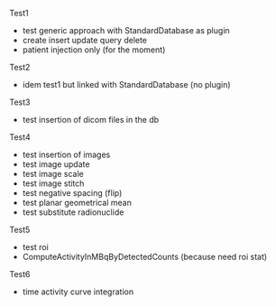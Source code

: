 
Test1
- test generic approach with StandardDatabase as plugin
- create insert update query delete
- patient injection only (for the moment)


Test2
- idem test1 but linked with StandardDatabase (no plugin)


Test3
- test insertion of dicom files in the db


Test4
- test insertion of images
- test image update
- test image scale
- test image stitch
- test negative spacing (flip)
- test planar geometrical mean
- test substitute radionuclide


Test5
- test roi
- ComputeActivityInMBqByDetectedCounts (because need roi stat)


Test6
- time activity curve integration
